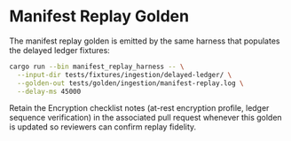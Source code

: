 # Manifest Replay Golden

The manifest replay golden is emitted by the same harness that populates the
delayed ledger fixtures:

```bash
cargo run --bin manifest_replay_harness -- \
  --input-dir tests/fixtures/ingestion/delayed-ledger/ \
  --golden-out tests/golden/ingestion/manifest-replay.log \
  --delay-ms 45000
```

Retain the Encryption checklist notes (at-rest encryption profile, ledger
sequence verification) in the associated pull request whenever this golden is
updated so reviewers can confirm replay fidelity.
